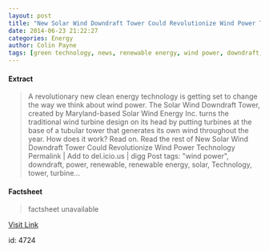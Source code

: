 ```yaml
---
layout: post
title: "New Solar Wind Downdraft Tower Could Revolutionize Wind Power Technology"
date: 2014-06-23 21:22:27
categories: Energy
author: Colin Payne
tags: [green technology, news, renewable energy, wind power, downdraft, power, renewable, solar, technology, tower, turbine]
---
```



#### Extract
>A revolutionary new clean energy technology is getting set to change the way we think about wind power. The Solar Wind Downdraft Tower, created by Maryland-based Solar Wind Energy Inc. turns the traditional wind turbine design on its head by putting turbines at the base of a tubular tower that generates its own wind throughout the year. How does it work? Read on. Read the rest of New Solar Wind Downdraft Tower Could Revolutionize Wind Power Technology Permalink | Add to del.icio.us | digg Post tags: "wind power", downdraft, power, renewable, renewable energy, solar, Technology, tower, turbine...

#### Factsheet
>factsheet unavailable

[Visit Link](http://inhabitat.com/new-solar-wind-downdraft-tower-could-revolutionize-wind-power-technology/)

id:    4724


